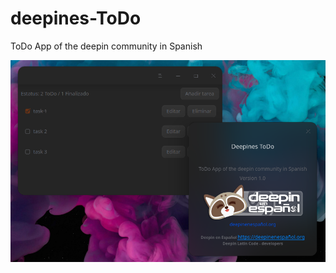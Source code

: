 # deepines-ToDo
ToDo App of the deepin community in Spanish

<img src="https://raw.githubusercontent.com/alvarosamudio/deepines-ToDo/master/doc/IMG/deepinestodo.png">